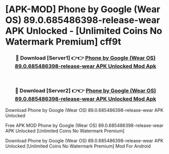 # [APK-MOD] Phone by Google (Wear OS) 89.0.685486398-release-wear APK Unlocked - [Unlimited Coins No Watermark Premium] cff9t



<div align="center">
<h3>🔴 Download [Server1] 👉👉 <a href="https://momento.my/?title=Phone_by_Google_(Wear_OS)_89.0.685486398-release-wear_APK_Unlocked">Phone by Google (Wear OS) 89.0.685486398-release-wear APK Unlocked Mod Apk</a></h3><br>

<h3>🔴 Download [Server2] 👉👉 <a href="https://momento.my/?title=Phone_by_Google_(Wear_OS)_89.0.685486398-release-wear_APK_Unlocked">Phone by Google (Wear OS) 89.0.685486398-release-wear APK Unlocked Mod Apk</a></h3>
</div>



Download Phone by Google (Wear OS) 89.0.685486398-release-wear APK Unlocked 

Free APK MOD Phone by Google (Wear OS) 89.0.685486398-release-wear APK Unlocked [Unlimited Coins No Watermark Premium]

Download Phone by Google (Wear OS) 89.0.685486398-release-wear APK Unlocked [Unlimited Coins No Watermark Premium] Mod For Android
